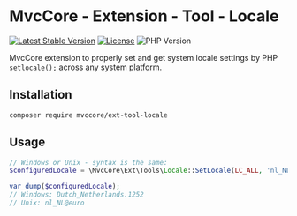 # MvcCore - Extension - Tool - Locale

[![Latest Stable Version](https://img.shields.io/badge/Stable-v5.0.1-brightgreen.svg?style=plastic)](https://github.com/mvccore/ext-tool-locale/releases)
[![License](https://img.shields.io/badge/License-BSD%203-brightgreen.svg?style=plastic)](https://mvccore.github.io/docs/mvccore/5.0.0/LICENSE.md)
![PHP Version](https://img.shields.io/badge/PHP->=5.4-brightgreen.svg?style=plastic)

MvcCore extension to properly set and get system locale settings by PHP ` setlocale();` across any system platform.

## Installation
```shell
composer require mvccore/ext-tool-locale
```

## Usage

```php
// Windows or Unix - syntax is the same:
$configuredLocale = \MvcCore\Ext\Tools\Locale::SetLocale(LC_ALL, 'nl_NL@euro');

var_dump($configuredLocale);
// Windows: Dutch_Netherlands.1252
// Unix: nl_NL@euro
```
